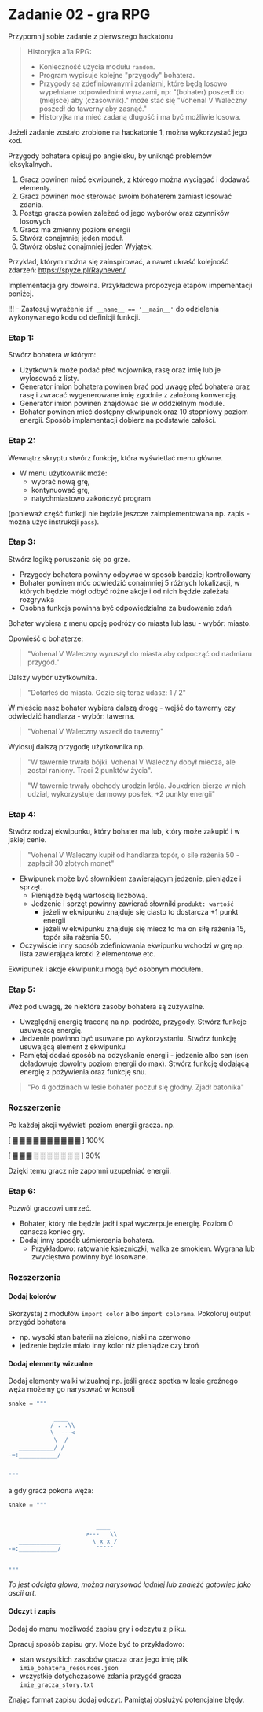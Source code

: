 # Zadanie 02 - gra RPG

Przypomnij sobie zadanie z pierwszego hackatonu

> Historyjka a'la RPG:
> - Konieczność użycia modułu `random`.
> - Program wypisuje kolejne "przygody" bohatera.
> - Przygody są zdefiniowanymi zdaniami, które będą losowo wypełniane odpowiednimi wyrazami, np: "(bohater) poszedł do (miejsce) aby (czasownik)." może stać się "Vohenal V Waleczny poszedł do tawerny aby zasnąć."
> - Historyjka ma mieć zadaną długość i ma być możliwie losowa.

Jeżeli zadanie zostało zrobione na hackatonie 1, można wykorzystać jego kod.

Przygody bohatera opisuj po angielsku, by uniknąć problemów leksykalnych.

1. Gracz powinen mieć ekwipunek, z którego można wyciągać i dodawać elementy.
2. Gracz powinen móc sterować swoim bohaterem zamiast losować zdania.
3. Postęp gracza powien zależeć od jego wyborów oraz czynników losowych
4. Gracz ma zmienny poziom energii
5. Stwórz conajmniej jeden moduł.
6. Stwórz obsłuż conajmniej jeden Wyjątek.

Przykład, którym można się zainspirować, a nawet ukraść kolejność zdarzeń:
https://spyze.pl/Rayneven/

Implementacja gry dowolna. Przykładowa propozycja etapów impementacji poniżej.

!!! - Zastosuj wyrażenie `if __name__ == '__main__'` do odzielenia wykonywanego kodu od definicji funkcji.


### Etap 1:
Stwórz bohatera w którym:
- Użytkownik może podać płeć wojownika, rasę oraz imię lub je wylosować z listy.
- Generator imion bohatera powinen brać pod uwagę płeć bohatera oraz rasę i zwracać wygenerowane imię zgodnie z założoną konwencją.
- Generator imion powinen znajdować sie w oddzielnym module.
- Bohater powinen mieć dostępny ekwipunek oraz 10 stopniowy poziom energii. Sposób implamentacji dobierz na podstawie całości.

### Etap 2:
Wewnątrz skryptu stwórz funkcję, która wyświetlać menu główne.
- W menu użytkownik może:
    - wybrać nową grę,
    - kontynuować grę,
    - natychmiastowo zakończyć program
     
(ponieważ część funkcji nie będzie jeszcze zaimplementowana np. zapis - można użyć instrukcji ``pass``).


### Etap 3: 
Stwórz logikę poruszania się po grze.
- Przygody bohatera powinny odbywać w sposób bardziej kontrollowany 
- Bohater powinen móc odwiedzić conajmniej 5 różnych lokalizacji, w których będzie mógł odbyć różne akcje i od nich będzie zależała rozgrywka
- Osobna funkcja powinna być odpowiedzialna za budowanie zdań

Bohater wybiera z menu opcję podróży do miasta lub lasu - wybór: miasto.

Opowieść o bohaterze:

> "Vohenal V Waleczny wyruszył do miasta aby odpocząć od nadmiaru przygód."

Dalszy wybór użytkownika.

> "Dotarłeś do miasta. Gdzie się teraz udasz: 1 / 2"

W mieście nasz bohater wybiera dalszą drogę - wejść do tawerny czy odwiedzić handlarza - wybór: tawerna.

> "Vohenal V Waleczny wszedł do tawerny"

Wylosuj dalszą przygodę użytkownika np.

> "W tawernie trwała bójki. Vohenal V Waleczny dobył miecza, ale został raniony. Traci 2 punktów życia".

> "W tawernie trwały obchody urodzin króla. Jouxdrien bierze w nich udział, wykorzystuje darmowy posiłek, +2 punkty energii"


### Etap 4:

Stwórz rodzaj ekwipunku, który bohater ma lub, który może zakupić i w jakiej cenie.

> "Vohenal V Waleczny kupił od handlarza topór, o sile rażenia 50 - zapłacił 30 złotych monet"

- Ekwipunek może być słownikiem zawierającym jedzenie, pieniądze i sprzęt. 
    - Pieniądze będą wartością liczbową. 
    - Jedzenie i sprzęt powinny zawierać słowniki `produkt: wartość`
        - jeżeli w ekwipunku znajduje się ciasto to dostarcza +1 punkt energii
        - jeżeli w ekwipunku znajduje się miecz to ma on siłę rażenia 15, topór siła rażenia 50.
- Oczywiście inny sposób zdefiniowania ekwipunku wchodzi w grę np. lista zawierająca krotki 2 elementowe etc.

Ekwipunek i akcje ekwipunku mogą być osobnym modułem.

### Etap 5: 

Weź pod uwagę, że niektóre zasoby bohatera są zużywalne.
- Uwzględnij energię traconą na np. podróże, przygody. Stwórz funkcje usuwającą energię.
- Jedzenie powinno być usuwane po wykorzystaniu. Stwórz funkcję usuwającą element z ekwipunku
- Pamiętaj dodać sposób na odzyskanie energii - jedzenie albo sen (sen doładowuje dowolny poziom energii do max). Stwórz funkcję dodającą energię z pożywienia oraz funkcję snu.

> "Po 4 godzinach w lesie bohater poczuł się głodny. Zjadł batonika"

### Rozszerzenie

Po każdej akcji wyświetl poziom energii gracza. np.

[ ▓ ▓ ▓ ▓ ▓ ▓ ▓ ▓ ▓ ▓ ] 100%

[ ▓ ▓ ▓ ░ ░ ░ ░ ░ ░ ░ ] 30%

Dzięki temu gracz nie zapomni uzupełniać energii.


### Etap 6:

Pozwól graczowi umrzeć. 
- Bohater, który nie będzie jadł i spał wyczerpuje energię. Poziom 0 oznacza koniec gry.
- Dodaj inny sposób uśmiercenia bohatera. 
    - Przykładowo: ratowanie ksieżniczki, walka ze smokiem. Wygrana lub zwycięstwo powinny być losowane.
    

### Rozszerzenia

#### Dodaj kolorów
Skorzystaj z modułów `import color` albo `import colorama`. Pokoloruj output przygód bohatera
- np. wysoki stan baterii na zielono, niski na czerwono
- jedzenie będzie miało inny kolor niż pieniądze czy broń

#### Dodaj elementy wizualne
Dodaj elementy walki wizualnej np. jeśli gracz spotka w lesie groźnego węża możemy go narysować w konsoli

```python
snake = """

             ____
            / . .\\
            \  ---<
             \  /
   __________/ /
-=:___________/


"""
```


a gdy gracz pokona węża:

```python
snake = """

 
                         ____
                      >---   \\
   ____________         \ x x /
-=:___________/          ¯¯¯¯¯


"""
```

*To jest odcięta głowa, można narysować ładniej lub znaleźć gotowiec jako ascii art.*

#### Odczyt i zapis
Dodaj do menu możliwość zapisu gry i odczytu z pliku.

Opracuj sposób zapisu gry. Może być to przykładowo:
- stan wszystkich zasobów gracza oraz jego imię plik `imie_bohatera_resources.json`
- wszystkie dotychczasowe zdania przygód gracza `imie_gracza_story.txt`

Znając format zapisu dodaj odczyt. Pamiętaj obsłużyć potencjalne błędy.

